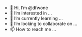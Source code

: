 - 👋 Hi, I’m @dfwone
- 👀 I’m interested in ...
- 🌱 I’m currently learning ...
- 💞️ I’m looking to collaborate on ...
- 📫 How to reach me ...

<!---
dfwone/dfwone is a ✨ special ✨ repository because its `README.md` (this file) appears on your GitHub profile.
You can click the Preview link to take a look at your changes.
--->
